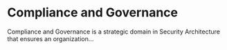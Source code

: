 # Compliance and Governance

Compliance and Governance is a strategic domain in Security Architecture that ensures an organization...